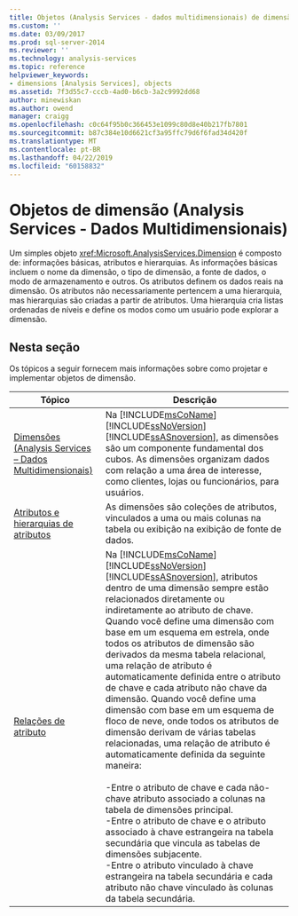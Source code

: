 ```yaml
---
title: Objetos (Analysis Services - dados multidimensionais) de dimensão | Microsoft Docs
ms.custom: ''
ms.date: 03/09/2017
ms.prod: sql-server-2014
ms.reviewer: ''
ms.technology: analysis-services
ms.topic: reference
helpviewer_keywords:
- dimensions [Analysis Services], objects
ms.assetid: 7f3d55c7-cccb-4ad0-b6cb-3a2c9992dd68
author: minewiskan
ms.author: owend
manager: craigg
ms.openlocfilehash: c0c64f95b0c366453e1099c80d8e40b217fb7801
ms.sourcegitcommit: b87c384e10d6621cf3a95ffc79d6f6fad34d420f
ms.translationtype: MT
ms.contentlocale: pt-BR
ms.lasthandoff: 04/22/2019
ms.locfileid: "60158832"
---
```

# <a name="dimension-objects-analysis-services---multidimensional-data"></a>Objetos de dimensão (Analysis Services - Dados Multidimensionais)
  Um simples objeto <xref:Microsoft.AnalysisServices.Dimension> é composto de: informações básicas, atributos e hierarquias. As informações básicas incluem o nome da dimensão, o tipo de dimensão, a fonte de dados, o modo de armazenamento e outros. Os atributos definem os dados reais na dimensão. Os atributos não necessariamente pertencem a uma hierarquia, mas hierarquias são criadas a partir de atributos. Uma hierarquia cria listas ordenadas de níveis e define os modos como um usuário pode explorar a dimensão.  
  
## <a name="in-this-section"></a>Nesta seção  
 Os tópicos a seguir fornecem mais informações sobre como projetar e implementar objetos de dimensão.  
  
|Tópico|Descrição|  
|-----------|-----------------|  
|[Dimensões &#40;Analysis Services – Dados Multidimensionais&#41;](dimensions-analysis-services-multidimensional-data.md)|Na [!INCLUDE[msCoName](../../includes/msconame-md.md)] [!INCLUDE[ssNoVersion](../../includes/ssnoversion-md.md)] [!INCLUDE[ssASnoversion](../../includes/ssasnoversion-md.md)], as dimensões são um componente fundamental dos cubos. As dimensões organizam dados com relação a uma área de interesse, como clientes, lojas ou funcionários, para usuários.|  
|[Atributos e hierarquias de atributos](attributes-and-attribute-hierarchies.md)|As dimensões são coleções de atributos, vinculados a uma ou mais colunas na tabela ou exibição na exibição de fonte de dados.|  
|[Relações de atributo](attribute-relationships.md)|Na [!INCLUDE[msCoName](../../includes/msconame-md.md)] [!INCLUDE[ssNoVersion](../../includes/ssnoversion-md.md)] [!INCLUDE[ssASnoversion](../../includes/ssasnoversion-md.md)], atributos dentro de uma dimensão sempre estão relacionados diretamente ou indiretamente ao atributo de chave. Quando você define uma dimensão com base em um esquema em estrela, onde todos os atributos de dimensão são derivados da mesma tabela relacional, uma relação de atributo é automaticamente definida entre o atributo de chave e cada atributo não chave da dimensão. Quando você define uma dimensão com base em um esquema de floco de neve, onde todos os atributos de dimensão derivam de várias tabelas relacionadas, uma relação de atributo é automaticamente definida da seguinte maneira:<br /><br /> -Entre o atributo de chave e cada não-chave atributo associado a colunas na tabela de dimensões principal.<br />-Entre o atributo de chave e o atributo associado à chave estrangeira na tabela secundária que vincula as tabelas de dimensões subjacente.<br />-Entre o atributo vinculado à chave estrangeira na tabela secundária e cada atributo não chave vinculado às colunas da tabela secundária.|  
  
  
